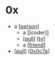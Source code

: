 # 0x

- a [[person]]
  - a [[coder]]
  - [[pull]] [[ty]]
  - a [[friend]]
- [[pull]] [[0x0c7a]]


[//begin]: # "Autogenerated link references for markdown compatibility"
[person]: person "Person"
[pull]: pull "Pull"
[ty]: ty "ty"
[friend]: friend "Friend"
[0x0c7a]: 0x0c7a "0x0c7a"
[//end]: # "Autogenerated link references"